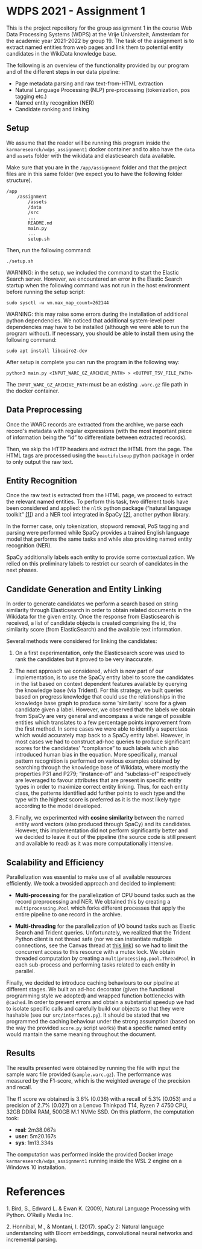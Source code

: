 # WDPS 2021 - Assignment 1

This is the project repository for the group assignment 1 in the course Web Data Processing Systems (WDPS) at the Vrije Universiteit, Amsterdam for the academic year 2021-2022 by group 19.
The task of the assignment is to extract named entities from web pages and link them to potential entity candidates in the WikiData knowledge base.

The following is an overview of the functionality provided by our program and of the different steps in our data pipeline:

- Page metadata parsing and raw text-from-HTML extraction
- Natural Language Processing (NLP) pre-processing (tokenization, pos tagging etc.)
- Named entity recognition (NER)
- Candidate ranking and linking


## Setup

We assume that the reader will be running this program inside the `karmaresearch/wdps_assignment1` docker container and to also have the `data` and `assets` folder with the wikidata and elasticsearch data available.

Make sure that you are in the `/app/assignment` folder and that the project files are in this same folder (we expect you to have the following folder structure).

    /app
        /assignment
            /assets
            /data
            /src
            ...
            README.md
            main.py
            ...
            setup.sh

Then, run the following command:

    ./setup.sh

WARNING: in the setup, we included the command to start the Elastic Search server. However, we encountered an error in the Elastic Search startup when the following command was not run in the host environment before running the setup script:

    sudo sysctl -w vm.max_map_count=262144

WARNING: this may raise some errors during the installation of additional python dependencies. We noticed that additional system-level peer dependencies may have to be installed (although we were able to run the program without). If necessary, you should be able to install them using the following command:

    sudo apt install libcairo2-dev

After setup is complete you can run the program in the following way:

    python3 main.py <INPUT_WARC_GZ_ARCHIVE_PATH> > <OUTPUT_TSV_FILE_PATH>

The `INPUT_WARC_GZ_ARCHIVE_PATH` must be an existing `.warc.gz` file path in the docker container.

## Data Preprocessing 

Once the WARC records are extracted from the archive, we parse each record's metadata with regular expressions (with the most important piece of information being the “id” to differentiate between extracted records). 

Then, we skip the HTTP headers and extract the HTML from the page. The HTML tags are processed using the `beautifulsoup` python package in order to only output the raw text.

## Entity Recognition 

Once the raw text is extracted from the HTML page, we proceed to extract the relevant named entities. To perform this task, two different tools have been considered and applied: the `nltk` python package (“natural language toolkit” <a href="#ref_1">[1]</a>) and a NER tool integrated in SpaCy <a href="#ref_2">[2]</a>, another python library.
 
In the former case, only tokenization, stopword removal, PoS tagging and parsing were performed while SpaCy provides a trained English language model that performs the same tasks and while also providing named entity recognition (NER).

SpaCy additionally labels each entity to provide some contextualization.
We relied on this preliminary labels to restrict our search of candidates in the next phases. 

## Candidate Generation and Entity Linking 

In order to generate candidates we perform a search based on string similarity through Elasticsearch in order to obtain related documents in the Wikidata for the given entity. 
Once the response from Elasticsearch is received, a list of candidate objects is created comprising the id, the similarity score (from ElasticSearch) and the available text information.

Several methods were considered for linking the candidates:

1. On a first experimentation, only the Elasticsearch score was used to rank the candidates but it proved to be very inaccurate. 

2. The next approach we considered, which is now part of our implementation, is to use the SpaCy entity label to score the candidates in the list based on context dependent features available by querying the knowledge base (via Trident). For this strategy, we built queries based on pregress knowledge that could use the relationships in the knowledge base graph to produce some 'similarity' score for a given candidate given a label.
However, we observed that the labels we obtain from SpaCy are very general and encompass a wide range of possible entities which translates to a few percentage points improvement from the first method. 
In some cases we were able to identify a superclass which would accurately map back to a SpaCy entity label. However, in most cases we had to construct ad-hoc queries to produce significant scores for the candidates’ “compliance” to such labels which also introduced human bias in the equation.
More specifically, manual pattern recognition is performed on various examples obtained by searching through the knowledge base of Wikidata, where mostly the properties P31 and P279; “instance-of” and “subclass-of” respectively are leveraged to favour attributes that are present in specific entity types in order to maximize correct entity linking. Thus, for each entity class, the patterns identified add further points to each type and the type with the highest score is preferred as it is the most likely type according to the model developed.

3. Finally, we experimented with **cosine similarity** between the named entity word vectors (also produced through SpaCy) and its candidates. However, this implementation did not perform significantly better and we decided to leave it out of the pipeline (the source code is still present and available to read) as it was more computationally intensive.

## Scalability and Efficiency 

Parallelization was essential to make use of all available resources efficiently. 
We took a twosided approach and decided to implement:

- **Multi-processing** for the parallelization of CPU bound tasks such as the record preprocessing and NER. We obtained this by creating a `multiprocessing.Pool` which forks different processes that apply the entire pipeline to one record in the archive.

- **Multi-threading** for the parallelization of I/O bound tasks such as Elastic Search and Trident queries. Unfortunately, we realized that the Trident Python client is not thread safe (nor we can instantiate multiple connections, see the Canvas thread at [this link](https://canvas.vu.nl/courses/55617/discussion_topics/456505)) so we had to limit the concurrent access to this resource with a mutex lock. We obtain threaded computation by creating a `multiprocessing.pool.ThreadPool` in each sub-process and performing tasks related to each entity in parallel.

Finally, we decided to introduce caching behaviours to our pipeline at different stages. 
We built an ad-hoc decorator (given the functional programming style we adopted) and wrapped function bottlenecks with `@cached`. 
In order to prevent errors and obtain a substantial speedup we had to isolate specific calls and carefully build our objects so that they were hashable (see our `src/interfaces.py`). 
It should be stated that we programmed the caching behaviour under the strong assumption (based on the way the provided `score.py` script works) that a specific named entity would mantain the same meaning throughout the document.

## Results

The results presented were obtained by running the file with input the sample warc file provided (`sample.warc.gz`). The performance was measured by the F1-score, which is the weighted average of the precision and recall. 

The f1 score we obtained is 3.6% (0.036) with a recall of 5.3% (0.053) and a precision of 2.7% (0.027) on a Lenovo Thinkpad T14, Ryzen 7 4750 CPU, 32GB DDR4 RAM, 500GB M.1 NVMe SSD. On this platform, the computation took:

- **real**: 2m38.067s
- **user**: 5m20.167s
- **sys**: 1m13.334s

The computation was performed inside the provided Docker image `karmaresearch/wdps_assignment1` running inside the WSL 2 engine on a Windows 10 installation.

# References

<a id="ref_1">1.</a> Bird, S., Edward L. & Ewan K. (2009), Natural Language Processing with Python. O’Reilly Media Inc.

<a id="ref_2">2.</a> Honnibal, M., & Montani, I. (2017). spaCy 2: Natural language understanding with Bloom embeddings, convolutional neural networks and incremental parsing.